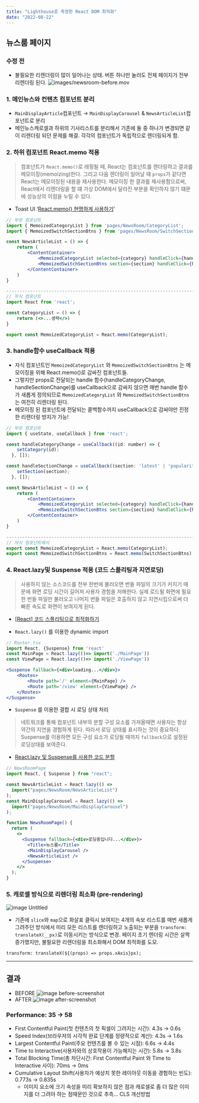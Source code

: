 ```yaml
---
title: "Lighthouse로 측정한 React DOM 최적화"
date: "2022-08-22"
---
```


## 뉴스룸 페이지

### 수정 전

- 불필요한 리렌더링이 많이 일어나는 상태. 버튼 하나만 눌러도 전체 페이지가 전부 리렌더링 된다.
  ![images/newsroom-before.mov](https://github.com/ha3158987/hyuna-next.js-blog/assets/65105537/2dda3362-3492-4243-bb9e-e30c582b2be2)

### 1. 메인뉴스와 컨텐츠 컴포넌트 분리

- `MainDisplayArticle`컴포넌트 → `MainDisplayCarousel` & `NewsArticleList`컴포넌트로 분리
- 메인뉴스캐로셀과 하위의 기사리스트를 분리해서 기존에 둘 중 하나가 변경되면 같이 리렌더링 되던 문제를 해결. 각각의 컴포넌트가 독립적으로 렌더링되게 함.

### 2. 하위 컴포넌트 React.memo 적용

> 컴포넌트가 `React.memo()`로 래핑될 때, React는 컴포넌트를 렌더링하고 결과를 메모이징(memoizing)한다. 그리고 다음 렌더링이 일어날 때 `props`가 같다면 React는 메모이징된 내용을 재사용한다.
> 메모이징 한 결과를 재사용함으로써, React에서 리렌더링을 할 떄 가상 DOM에서 달라진 부분을 확인하지 않기 떄문에 성능상의 이점을 누릴 수 있다.

- Toast UI ‘[React.memo() 현명하게 사용하기](https://ui.toast.com/weekly-pick/ko_20190731)’
  >

```jsx
// 부모 컴포넌트
import { MemoizedCategoryList } from 'pages/NewsRoom/CategoryList';
import { MemoizedSwitchSectionBtns } from 'pages/NewsRoom/SwitchSectionBtns';

const NewsArticleList = () => {
	return (
		<ContentContainer>
			<MemoizedCategoryList selected={category} handleClick={handleCategoryChange} />
			<MemoizedSwitchSectionBtns section={section} handleClick={handleSectionChange} />
		</ContentContainer>
	)
}

-----------------------------------------------------------------------------
// 자식 컴포넌트
import React from 'react';

const CategoryList = () => {
	return (<>...생략</>)
}

export const MemoizedCategoryList = React.memo(CategoryList);
```

### 3. handle함수 useCallback 적용

- 자식 컴포넌트인 `MemoizedCategoryList` 와 `MemoizedSwitchSectionBtns` 는 메모이징을 위해 React.memo()로 감싸진 컴포넌트들.
- 그렇지만 props로 전달되는 handle 함수(handleCategoryChange, handleSectionChange)를 useCallback으로 감싸지 않으면 매번 handle 함수가 새롭게 정의되므로 `MemoizedCategoryList` 와 `MemoizedSwitchSectionBtns`는 여전히 리렌더링 된다.
- 메모이징 된 컴포넌트에 전달되는 콜백함수까지 useCallback으로 감싸야만 진정한 리렌더링 방지가 가능!

```jsx
// 부모 컴포넌트
import { useState, useCallback } from 'react';

const handleCategoryChange = useCallback((id: number) => {
    setCategory(id);
  }, []);

const handleSectionChange = useCallback((section: 'latest' | 'popularity') => {
    setSection(section);
  }, []);

const NewsArticleList = () => {
	return (
		<ContentContainer>
			<MemoizedCategoryList selected={category} handleClick={handleCategoryChange} />
			<MemoizedSwitchSectionBtns section={section} handleClick={handleSectionChange} />
		</ContentContainer>
	)
}

---------------------------------------------------------------------------
// 자식 컴포넌트에서
export const MemoizedCategoryList = React.memo(CategoryList);
export const MemoizedSwitchSectionBtns = React.memo(SwitchSectionBtns);
```

### 4. React.lazy및 Suspense 적용 (코드 스플리팅과 지연로딩)

> 사용하지 않는 소스코드를 전부 한번에 불러오면 번들 파일의 크기가 커지기 때문에 화면 로딩 시간이 길어져 사용자 경험을 저해한다.
> 실제 로드될 화면에 필요한 번들 파일만 불러오고 나머지 번들 파일은 호출하지 않고 지연시킴으로써 더 빠른 속도로 화면이 보여지게 된다.

- [[React] 코드 스플리팅으로 최적화하기](https://jforj.tistory.com/162)
  >
- `React.lazy()` 를 이용한 dynamic import

```jsx
// Router.tsx
import React, {Suspense} from 'react'
const MainPage = React.lazy(()=> import('./MainPage'))
const ViewPage = React.lazy(()=> import('./ViewPage'))

<Suspense fallback={<div>loading...</div>}>
	<Routes>
		<Route path='/' element={MainPage} />
		<Route path='/view' element={ViewPage} />
	</Routes>
</Suspense>
```

- `Suspense` 를 이용한 결합 시 로딩 상태 처리

> 네트워크를 통해 컴포넌트 내부의 분할 구성 요소를 가져올때면 사용자는 항상 약간의 지연을 경험하게 된다. 따라서 로딩 상태를 표시하는 것이 중요하다. Suspense를 이용하면 모든 구성 요소가 로딩될 때까지 `fallback`으로 설정된 로딩상태를 보여준다.

- [React.lazy 및 Suspense를 사용한 코드 분할](https://web.dev/i18n/ko/code-splitting-suspense/)
  >

```jsx
// NewsRoomPage
import React, { Suspense } from "react";

const NewsArticleList = React.lazy(() =>
  import("pages/NewsRoom/NewsArticleList")
);
const MainDisplayCarousel = React.lazy(() =>
  import("pages/NewsRoom/MainDisplayCarousel")
);

function NewsRoomPage() {
  return (
    <>
      <Suspense fallback={<div>로딩중입니다...</div>}>
        <Title>뉴스룸</Title>
        <MainDisplayCarousel />
        <NewsArticleList />
      </Suspense>
    </>
  );
}
```

### 5. 캐로셀 방식으로 리렌더링 최소화 (pre-rendering)

![image Untitled](https://hyunahpark.notion.site/image/https%3A%2F%2Fs3-us-west-2.amazonaws.com%2Fsecure.notion-static.com%2F211bd81f-0e8d-45ae-b88e-0c94980c5a3f%2FUntitled.png?table=block&id=d0b5d7e9-79ac-40e7-afc4-080f329fddca&spaceId=8a82258c-2d6f-430c-8447-c480cc77bd43&width=2000&userId=&cache=v2)

- 기존에 `slice`와 `map`으로 화살표 클릭시 보여지는 4개의 속보 리스트를 매번 새롭게 그려주던 방식에서 미리 모든 리스트를 렌더링하고 노출되는 부분을 `transform: translateX(__px)`로 이동시키는 방식으로 변경. 페이지 초기 렌더링 시간은 살짝 증가했지만, 불필요한 리렌더링을 최소화해서 DOM 최적화를 도모.

```
transform: translateX(${(props) => props.xAxis}px);
```

---

## 결과

- BEFORE
  ![image before-screenshot](https://hyunahpark.notion.site/image/https%3A%2F%2Fs3-us-west-2.amazonaws.com%2Fsecure.notion-static.com%2Fb7ebe963-a4a1-4f54-9277-c41f462591ec%2FUntitled.png?table=block&id=7cd47ac7-4022-43e6-8fe3-734b10068791&spaceId=8a82258c-2d6f-430c-8447-c480cc77bd43&width=2000&userId=&cache=v2)
- AFTER
  ![image after-screenshot](https://hyunahpark.notion.site/image/https%3A%2F%2Fs3-us-west-2.amazonaws.com%2Fsecure.notion-static.com%2Feb3a7112-4364-4e14-a1ce-9102e0beb1cc%2FUntitled.png?table=block&id=19159d7e-4664-4a2a-93c8-eb5977585534&spaceId=8a82258c-2d6f-430c-8447-c480cc77bd43&width=2000&userId=&cache=v2)

### Performance: 35 → 58

- First Contentful Paint(첫 컨텐츠의 첫 픽셀이 그려지는 시간): 4.3s → 0.6s
- Speed Index(브라우저의 시각적 완료 단계를 정량적으로 계산): 4.3s → 1.6s
- Largest Contentful Paint(주요 컨텐츠를 볼 수 있는 시점): 6.6s → 4.4s
- Time to Interactive(사용자와의 상호작용이 가능해지는 시간): 5.8s → 3.8s
- Total Blocking Time(총 차단시간: First Contentful Paint 와 Time to Interactive 사이): 70ms → 0ms
- Cumulative Layout Shift(사용자가 예상치 못한 레이아웃 이동을 경험하는 빈도): 0.773s → 0.835s
  - 이미지 요소에 크기 속성을 미리 확보하지 않은 점과 캐로셀로 좀 더 많은 이미지를 더 그려야 하는 점때문인 것으로 추측… CLS 개선방법
